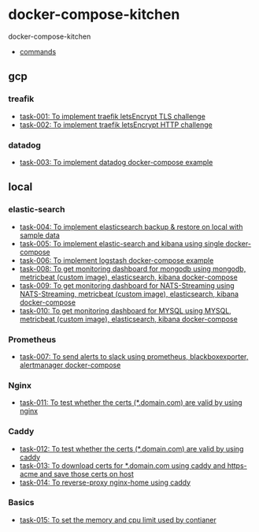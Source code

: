 # docker-compose-kitchen
docker-compose-kitchen


- [commands]()

## gcp

### treafik
- [task-001: To implement traefik letsEncrypt TLS challenge](gcp/task-001-traefik-letsEncrypt-tls-challenge)
- [task-002: To implement traefik letsEncrypt HTTP challenge](gcp/task-002-traefik-letsEncrypt-http-challenge)

### datadog
- [task-003: To implement datadog docker-compose example](gcp/task-003-datadog)

## local

### elastic-search
- [task-004: To implement elasticsearch backup & restore on local with sample data](local-mac/task-004-elastic-search-backup-restore-local-with-sample-data)
- [task-005: To implement elastic-search and kibana using single docker-compose](local-mac/task-005-elastic-search-kibana)
- [task-006: To implement logstash docker-compose example](local-mac/task-006-logstash)
- [task-008: To get monitoring dashboard for mongodb using mongodb, metricbeat (custom image), elasticsearch, kibana docker-compose](local-mac/task-008-mongodb-metricbeat-elasticsearch-kibana)
- [task-009: To get monitoring dashboard for NATS-Streaming using NATS-Streaming, metricbeat (custom image), elasticsearch, kibana docker-compose](local-mac/task-009-natsStreaming-metricbeat-elasticsearch-kibana)
- [task-010: To get monitoring dashboard for MYSQL using MYSQL, metricbeat (custom image), elasticsearch, kibana docker-compose](local-mac/task-010-mysql-metricbeat-elasticsearch-kibana)


### Prometheus
- [task-007: To send alerts to slack using prometheus, blackboxexporter, alertmanager docker-compose](local-mac/task-007-prometheus-blackboxexporter-alertmanager)


### Nginx

- [task-011: To test whether the certs (*.domain.com) are valid by using nginx](gcp/task-011-nginx-https-domain-test)


### Caddy
- [task-012: To test whether the certs (*.domain.com) are valid by using caddy](local-mac/task-012-caddy-https-domain-test-with-custom-certs)
- [task-013: To download certs for *.domain.com using caddy and https-acme and save those certs on host](local-mac/task-013-caddy-https-acme-and-save-certs)
- [task-014: To reverse-proxy nginx-home using caddy](local-mac/task-014-reverse-proxy-nginx-home-using-caddy)


### Basics
- [task-015: To set the memory and cpu limit used by contianer](local-mac/task-015-mem-and-cpu-limit-nginx-container)